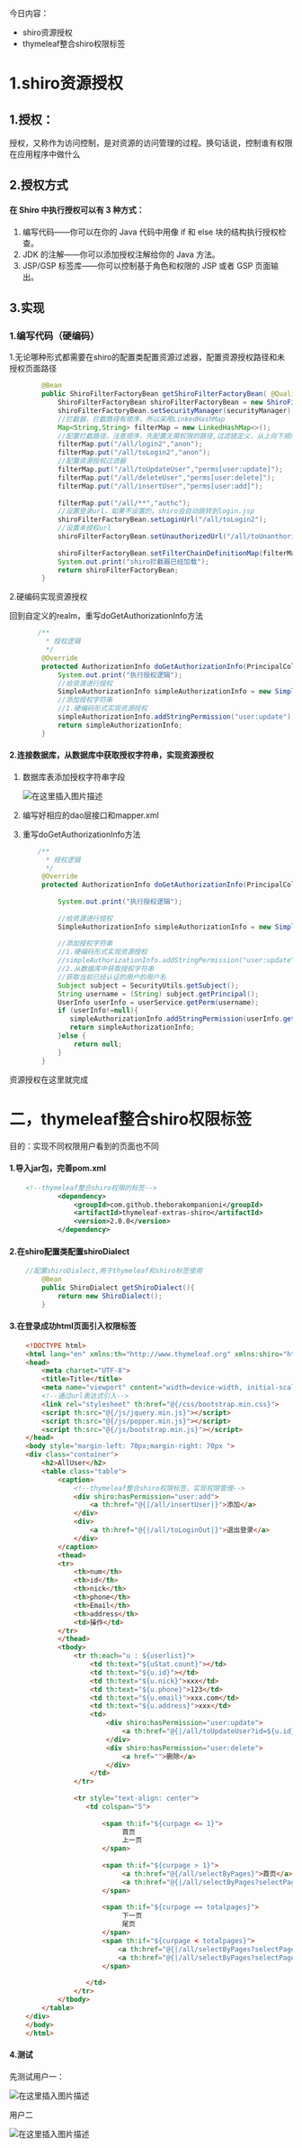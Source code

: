 今日内容：

 - shiro资源授权
 - thymeleaf整合shiro权限标签

# 1.shiro资源授权
## 1.授权：
授权，又称作为访问控制，是对资源的访问管理的过程。换句话说，控制谁有权限在应用程序中做什么

## 2.授权方式
#### 在 Shiro 中执行授权可以有 3 种方式：
 1. 编写代码——你可以在你的 Java 代码中用像 if 和 else 块的结构执行授权检查。
 2. JDK 的注解——你可以添加授权注解给你的 Java 方法。 
 3. JSP/GSP 标签库——你可以控制基于角色和权限的 JSP 或者 GSP 页面输出。 
 
## 3.实现
### 1.编写代码（硬编码）
1.无论哪种形式都需要在shiro的配置类配置资源过滤器，配置资源授权路径和未授权页面路径
```java
     	@Bean
        public ShiroFilterFactoryBean getShiroFilterFactoryBean( @Qualifier("securityManager") DefaultWebSecurityManager securityManager){
            ShiroFilterFactoryBean shiroFilterFactoryBean = new ShiroFilterFactoryBean();
            shiroFilterFactoryBean.setSecurityManager(securityManager);
            //拦截器，拦截路径有顺序，所以采用LinkedHashMap
            Map<String,String> filterMap = new LinkedHashMap<>();
            //配置拦截路径，注意顺序，先配置无需权限的路径,过滤链定义，从上向下顺序执行，一般将/**放在最为下边
            filterMap.put("/all/login2","anon");
            filterMap.put("/all/toLogin2","anon");
            //配置资源授权过滤器
            filterMap.put("/all/toUpdateUser","perms[user:update]");
            filterMap.put("/all/deleteUser","perms[user:delete]");
            filterMap.put("/all/insertUser","perms[user:add]");
    
            filterMap.put("/all/**","authc");
            //设置登录url，如果不设置的，shiro会自动跳转到login.jsp
            shiroFilterFactoryBean.setLoginUrl("/all/toLogin2");
            //设置未授权url
            shiroFilterFactoryBean.setUnauthorizedUrl("/all/toUnanthorizedUrl");
    
            shiroFilterFactoryBean.setFilterChainDefinitionMap(filterMap);
            System.out.print("shiro拦截器已经加载");
            return shiroFilterFactoryBean;
        }
```
2.硬编码实现资源授权

回到自定义的realm，重写doGetAuthorizationInfo方法
```java
       /**
         * 授权逻辑
         */
        @Override
        protected AuthorizationInfo doGetAuthorizationInfo(PrincipalCollection principalCollection) {
            System.out.print("执行授权逻辑");
            //给资源进行授权
            SimpleAuthorizationInfo simpleAuthorizationInfo = new SimpleAuthorizationInfo();
            //添加授权字符串
            //1.硬编码形式实现资源授权
            simpleAuthorizationInfo.addStringPermission("user:update");
            return simpleAuthorizationInfo;
        }
```
#### 2.连接数据库，从数据库中获取授权字符串，实现资源授权
1. 数据库表添加授权字符串字段

    ![在这里插入图片描述](https://img-blog.csdnimg.cn/20190114164508147.png)

2. 编写好相应的dao层接口和mapper.xml

3. 重写doGetAuthorizationInfo方法
```java
       /**
         * 授权逻辑
         */
        @Override
        protected AuthorizationInfo doGetAuthorizationInfo(PrincipalCollection principalCollection) {
    
            System.out.print("执行授权逻辑");
    
            //给资源进行授权
            SimpleAuthorizationInfo simpleAuthorizationInfo = new SimpleAuthorizationInfo();
    
            //添加授权字符串
            //1.硬编码形式实现资源授权
            //simpleAuthorizationInfo.addStringPermission("user:update");
            //2.从数据库中获取授权字符串
            //获取当前已经认证的用户的用户名
            Subject subject = SecurityUtils.getSubject();
            String username = (String) subject.getPrincipal();
            UserInfo userInfo = userService.getPerm(username);
            if (userInfo!=null){
               simpleAuthorizationInfo.addStringPermission(userInfo.getPerm());
               return simpleAuthorizationInfo;
            }else {
                return null;
            }
        }
```
资源授权在这里就完成

#  二，thymeleaf整合shiro权限标签
目的：实现不同权限用户看到的页面也不同

#### 1.导入jar包，完善pom.xml
```xml
    <!--thymeleaf整合shiro权限的标签-->
            <dependency>
                <groupId>com.github.theborakompanioni</groupId>
                <artifactId>thymeleaf-extras-shiro</artifactId>
                <version>2.0.0</version>
            </dependency>
```
#### 2.在shiro配置类配置shiroDialect
```java
    //配置shiroDialect,用于thymeleaf和shiro标签使用
        @Bean
        public ShiroDialect getShiroDialect(){
            return new ShiroDialect();
        }
```
#### 3.在登录成功html页面引入权限标签
```html
    <!DOCTYPE html>
    <html lang="en" xmlns:th="http://www.thymeleaf.org" xmlns:shiro="http://www.w3.org/1999/xhtml">
    <head>
        <meta charset="UTF-8">
        <title>Title</title>
        <meta name="viewport" content="width=device-width, initial-scale=1">
        <!--通过url表达式引入-->
        <link rel="stylesheet" th:href="@{/css/bootstrap.min.css}">
        <script th:src="@{/js/jquery.min.js}"></script>
        <script th:src="@{/js/popper.min.js}"></script>
        <script th:src="@{/js/bootstrap.min.js}"></script>
    </head>
    <body style="margin-left: 70px;margin-right: 70px ">
    <div class="container">
        <h2>AllUser</h2>
        <table class="table">
            <caption>
                <!--thymeleaf整合shiro权限标签，实现权限管理-->
                <div shiro:hasPermission="user:add">
                    <a th:href="@{|/all/insertUser|}">添加</a>
                </div>
                <div>
                    <a th:href="@{|/all/toLoginOut|}">退出登录</a>
                </div>
            </caption>
            <thead>
            <tr>
                <th>num</th>
                <th>id</th>
                <th>nick</th>
                <th>phone</th>
                <th>Email</th>
                <th>address</th>
                <td>操作</td>
            </tr>
            </thead>
            <tbody>
                <tr th:each="u : ${userlist}">
                    <td th:text="${uStat.count}"></td>
                    <td th:text="${u.id}"></td>
                    <td th:text="${u.nick}">xxx</td>
                    <td th:text="${u.phone}">123</td>
                    <td th:text="${u.email}">xxx.com</td>
                    <td th:text="${u.address}">xxx</td>
                    <td>
                        <div shiro:hasPermission="user:update">
                            <a th:href="@{|/all/toUpdateUser?id=${u.id}|}">修改</a>
                        </div>
                        <div shiro:hasPermission="user:delete">
                            <a href="">删除</a>
                        </div>
                    </td>
                </tr>
    
                <tr style="text-align: center">
                   <td colspan="5">
    
                       <span th:if="${curpage <= 1}">
                            首页
                            上一页
                       </span>
    
                       <span th:if="${curpage > 1}">
                            <a th:href="@{/all/selectByPages}">首页</a>
                            <a th:href="@{|/all/selectByPages?selectPage=${curpage-1}|}">上一页</a>
                       </span>
    
                       <span th:if="${curpage == totalpages}">
                            下一页
                            尾页
                       </span>
                       <span th:if="${curpage < totalpages}">
                           <a th:href="@{|/all/selectByPages?selectPage=${curpage+1}|}">下一页</a>
                           <a th:href="@{|/all/selectByPages?selectPage=${totalpages}|}">尾页</a>
                       </span>
    
                   </td>
                </tr>
            </tbody>
        </table>
    </div>
    </body>
    </html>
```
#### 4.测试

先测试用户一：

![在这里插入图片描述](https://img-blog.csdnimg.cn/20190114165447770.png?x-oss-process=image/watermark,type_ZmFuZ3poZW5naGVpdGk,shadow_10,text_aHR0cHM6Ly9ibG9nLmNzZG4ubmV0L3dlaXhpbl80MTkyMjI4OQ==,size_16,color_FFFFFF,t_70)

用户二

![在这里插入图片描述](https://img-blog.csdnimg.cn/20190114165534325.png?x-oss-process=image/watermark,type_ZmFuZ3poZW5naGVpdGk,shadow_10,text_aHR0cHM6Ly9ibG9nLmNzZG4ubmV0L3dlaXhpbl80MTkyMjI4OQ==,size_16,color_FFFFFF,t_70)